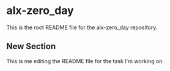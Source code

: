 # alx-zero_day
This is the root README file for the alx-zero_day repository.

## New Section
This is me editing the README file for the task I'm working on.
